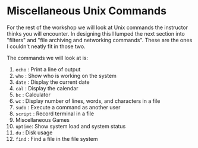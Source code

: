 #  Miscellaneous Unix Commands

For the rest of the workshop we will look at Unix commands the instructor thinks you will encounter. In designing this I lumped the next section into "filters" and "file archiving and networking commands". These are the ones I couldn't neatly fit in those two.

The commands we will look at is:

1. `echo` : Print a line of output
2. `who` : Show who is working on the system
3. `date` : Display the current date
4. `cal` : Display the calendar
5. `bc` : Calculator
6. `wc` : Display number of lines, words, and characters in a file
7. `sudo` : Execute a command as another user
7. `script` : Record terminal in a file
8. Miscellaneous Games
9. `uptime`: Show system load and system status
10. `du` : Disk usage
12. `find` : Find a file in the file system
